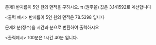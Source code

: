 문제1
반지름이 5인 원의 면적을 구하시오.
π (원주율) 값은 3.141592로 계산합니다

<출력 예시>
반지름이 5인 원의 면적은 78.5398 입니다



문제2
분(정수)을  시간과 분으로 변환하여 출력하시오

<출력예시>
100분은 1시간 40분 입니다.
